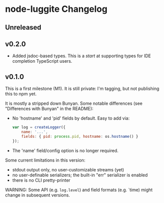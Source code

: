 # node-luggite Changelog

## Unreleased

## v0.2.0

- Added jsdoc-based types. This is a *start* at supporting types for IDE
  completion TypeScript users.

## v0.1.0

This is a first milestone (M1). It is still private: I'm tagging, but not
publishing this to npm yet.

It is mostly a stripped down Bunyan. Some notable differences (see "Differences
with Bunyan" in the README):

- No 'hostname' and 'pid' fields by default. Easy to add via:
    ```js
    var log = createLogger({
        name: '...',
        fields: { pid: process.pid, hostname: os.hostname() }
    });
    ```
- The 'name' field/config option is no longer required.

Some current limitations in this version:

- stdout output only, no user-customizable streams (yet)
- no user-definable serializers; the built-in "err" serializer is enabled
- there is no CLI pretty-printer

WARNING: Some API (e.g. `log.level`) and field formats (e.g. `time) might
change in subsequent versions.

